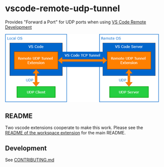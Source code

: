 # vscode-remote-udp-tunnel

Provides "Forward a Port" for UDP ports when using [VS Code Remote Development](https://code.visualstudio.com/docs/remote/remote-overview)

![Diagram of Mechanism](media/VS-Code-UDP-Tunnel.png)

## README

Two vscode extensions cooperate to make this work. Please see the [README of the workspace extension](./workspace-extension/README.md) for the main README.

## Development

See [CONTRIBUTING.md](./CONTRIBUTING.md)
